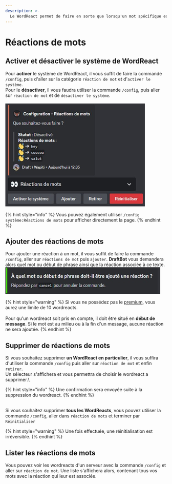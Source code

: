 ```yaml
---
description: >-
  Le WordReact permet de faire en sorte que lorsqu'un mot spécifique est envoyé dans un message, une réaction soit ajoutée au message.
---
```


# Réactions de mots

## Activer et désactiver le système de WordReact <a href="#on-off" id="on-off"></a>

Pour **activer** le système de WordReact, il vous suffit de faire la commande `/config`, puis d'aller sur la catégorie `réaction de mot` et d'`activer le système`.\
Pour le **désactiver**, il vous faudra utiliser la commande `/config`, puis aller sur `réaction de mot` et de `désactiver le système`.\
\
![Exemple d'activation/désactivation](../.gitbook/assets/wordreact/view.png)


{% hint style="info" %}
Vous pouvez également utiliser `/config système:Réactions de mots` pour afficher directement la page.
{% endhint %}

## Ajouter des réactions de mots <a href="#add" id="add"></a>

Pour ajouter une réaction à un mot, il vous suffit de faire la commande `/config`, aller sur `réactions de mot` puis `ajouter`.
**DraftBot** vous demandera alors quel mot ou début de phrase ainsi que la réaction associée à ce texte.
\
![exemple de la réaction](../.gitbook/assets/wordreact/question.png)


{% hint style="warning" %}
Si vous ne possédez pas le [premium](https://draftbot.fr/premium), vous aurez une limite de 10 wordreacts.\
\
Pour qu'un wordreact soit pris en compte, il doit être situé en **début de message**. Si le mot est au milieu ou à la fin d'un message, aucune réaction ne sera ajoutée.
{% endhint %}

## Supprimer de réactions de mots <a href="#delete" id="delete"></a>

Si vous souhaitez supprimer **un WordReact en particulier**, il vous suffira d'utiliser la commande `/config` puis aller sur `réaction de mot` et enfin `retirer`.\
Un sélecteur s'affichera et vous permettra de choisir le wordreact a supprimer.\

{% hint style="info" %}
Une confirmation sera envoyée suite à la suppression du wordreact.
{% endhint %}

\
Si vous souhaitez supprimer **tous les WordReacts**, vous pouvez utiliser la commande `/config`, aller dans `réaction de mots` et terminer par `Réinitialiser`

{% hint style="warning" %}
Une fois effectuée, une réinitialisation est irréversible.
{% endhint %}

## Lister les réactions de mots<a href="#view" id="view"></a>

Vous pouvez voir les wordreacts d'un serveur avec la commande `/config` et aller sur `réaction de mot`.
Une liste s'affichera alors, contenant tous vos mots avec la réaction qui leur est associée.

 